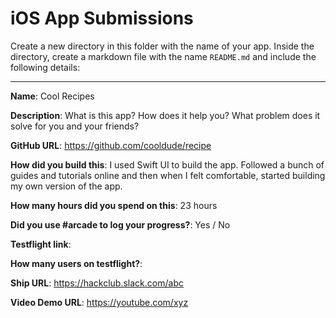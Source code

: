 # iOS App Submissions

Create a new directory in this folder with the name of your app. Inside the directory, create a markdown file with the name `README.md` and include the following details:

---

**Name**: Cool Recipes

**Description**: What is this app? How does it help you? What problem does it solve for you and your friends?

**GitHub URL**: https://github.com/cooldude/recipe

**How did you build this**: I used Swift UI to build the app. Followed a bunch of guides and tutorials online and then when I felt comfortable, started building my own version of the app.

**How many hours did you spend on this**: 23 hours

**Did you use #arcade to log your progress?**: Yes / No

**Testflight link**:

**How many users on testflight?**:

**Ship URL**: https://hackclub.slack.com/abc

**Video Demo URL**: https://youtube.com/xyz

